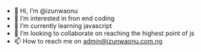 - 👋 Hi, I’m @izunwaonu
- 👀 I’m interested in fron end coding
- 🌱 I’m currently learning javascript
- 💞️ I’m looking to collaborate on reaching the highest point of js
- 📫 How to reach me on admin@izunwaonu.com.ng

<!---
izunwaonu/izunwaonu is a ✨ special ✨ repository because its `README.md` (this file) appears on your GitHub profile.
You can click the Preview link to take a look at your changes.
--->
